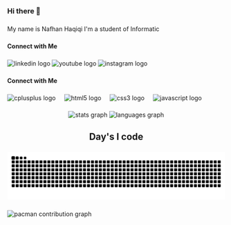 <h3 align="left">Hi there 👋</h3>

###

<p align="left">My name is Nafhan Haqiqi I'm a student of Informatic</p>

###

<h4 align="left">Connect with Me</h4>

###

<div align="left">
  <img src="https://raw.githubusercontent.com/maurodesouza/profile-readme-generator/master/src/assets/icons/social/linkedin/default.svg" width="52" height="40" alt="linkedin logo"  />
  <img src="https://raw.githubusercontent.com/maurodesouza/profile-readme-generator/master/src/assets/icons/social/youtube/default.svg" width="52" height="40" alt="youtube logo"  />
  <img src="https://raw.githubusercontent.com/maurodesouza/profile-readme-generator/master/src/assets/icons/social/instagram/default.svg" width="52" height="40" alt="instagram logo"  />
</div>

###

<h4 align="left">Connect with Me</h4>

###

<div align="left">
  <img src="https://cdn.jsdelivr.net/gh/devicons/devicon/icons/cplusplus/cplusplus-original.svg" height="40" alt="cplusplus logo"  />
  <img width="12" />
  <img src="https://cdn.jsdelivr.net/gh/devicons/devicon/icons/html5/html5-original.svg" height="40" alt="html5 logo"  />
  <img width="12" />
  <img src="https://cdn.jsdelivr.net/gh/devicons/devicon/icons/css3/css3-original.svg" height="40" alt="css3 logo"  />
  <img width="12" />
  <img src="https://cdn.jsdelivr.net/gh/devicons/devicon/icons/javascript/javascript-original.svg" height="40" alt="javascript logo"  />
</div>

###

<div align="center">
  <img src="https://github-readme-stats.vercel.app/api?username=Nafhaniqi14&hide_title=false&hide_rank=false&show_icons=true&include_all_commits=true&count_private=true&disable_animations=false&theme=dracula&locale=en&hide_border=false&order=1" height="150" alt="stats graph"  />
  <img src="https://github-readme-stats.vercel.app/api/top-langs?username=Nafhaniqi14&locale=en&hide_title=false&layout=compact&card_width=320&langs_count=5&theme=dracula&hide_border=false&order=2" height="150" alt="languages graph"  />
</div>

###

<h2 align="center">Day's I code</h2>

###

<img src="https://raw.githubusercontent.com/Nafhaniqi14/Nafhaniqi14/output/snake.svg" alt="Snake animation" />

###

<picture>
  <source media="(prefers-color-scheme: dark)" srcset="https://raw.githubusercontent.com/Nafhaniqi14/Nafhaniqi14/output/pacman-contribution-graph-dark.svg">
  <source media="(prefers-color-scheme: light)" srcset="https://raw.githubusercontent.com/Nafhaniqi14/Nafhaniqi14/output/pacman-contribution-graph.svg">
  <img alt="pacman contribution graph" src="https://raw.githubusercontent.com/Nafhaniqi14/Nafhaniqi14/output/pacman-contribution-graph.svg">
</picture>

###